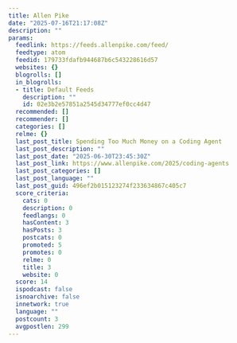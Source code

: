 ```yaml
---
title: Allen Pike
date: "2025-07-16T21:17:08Z"
description: ""
params:
  feedlink: https://feeds.allenpike.com/feed/
  feedtype: atom
  feedid: 179733fdafb944687b6c543228616d57
  websites: {}
  blogrolls: []
  in_blogrolls:
  - title: Default Feeds
    description: ""
    id: 02e3b2e57851a2545d34777ef0cc4d47
  recommended: []
  recommender: []
  categories: []
  relme: {}
  last_post_title: Spending Too Much Money on a Coding Agent
  last_post_description: ""
  last_post_date: "2025-06-30T23:45:30Z"
  last_post_link: https://www.allenpike.com/2025/coding-agents
  last_post_categories: []
  last_post_language: ""
  last_post_guid: 496ef2b015123274f233634867c405c7
  score_criteria:
    cats: 0
    description: 0
    feedlangs: 0
    hasContent: 3
    hasPosts: 3
    postcats: 0
    promoted: 5
    promotes: 0
    relme: 0
    title: 3
    website: 0
  score: 14
  ispodcast: false
  isnoarchive: false
  innetwork: true
  language: ""
  postcount: 3
  avgpostlen: 299
---
```


